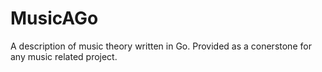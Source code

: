 # MusicAGo
A description of music theory written in Go. Provided as a conerstone for any music related project.
